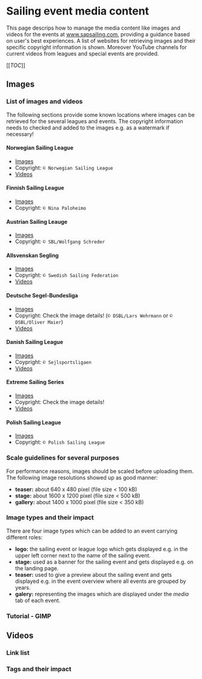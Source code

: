# Sailing event media content
This page descrips how to manage the media content like images and videos for the events at www.sapsailing.com, providing a guidance based on user's best experiences. A list of websites for retrieving images and their specific copyright information is shown. Moreover YouTube channels for current videos from leagues and special events are provided.

[[_TOC_]]

## Images

### List of images and videos
The following sections provide some known locations where images can be retrieved for the several leagues and events. The copyright information needs to checked and added to the images e.g. as a watermark if necessary!

#### Norwegian Sailing League
* [Images](https://www.flickr.com/photos/norgesseilforbund/albums/with/72157669769351622) 
* Copyright: `© Norwegian Sailing League`
* [Videos](https://www.youtube.com/channel/UC3rqOwGZsKMOwY7Q_F-5oPQ/featured)

#### Finnish Sailing League
* [Images](https://www.facebook.com/purjehdusliiga/?fref=ts)
* Copyright: `© Nina Paloheimo`

#### Austrian Sailing Leauge
* [Images](http://www.segelbundesliga.at/presse/pressefotos)
* Copyright: `© SBL/Wolfgang Schreder`

#### Allsvenskan Segling
* [Images](https://www.facebook.com/allsvenskansegling/)
* Copyright: `© Swedish Sailing Federation`
* [Videos](https://www.youtube.com/user/svensksegling/featured)

#### Deutsche Segel-Bundesliga
* [Images](http://segelbundesliga.de/pressefotos/)
* Copyright: Check the image details! (`© DSBL/Lars Wehrmann` or `© DSBL/Oliver Maier`)
* [Videos](https://www.youtube.com/user/SegelBundesliga)

#### Danish Sailing League
* [Images](https://www.skyfish.com/p/sejlsportsligaen)
* Coypright: `© Sejlsportsligaen`
* [Videos](https://www.youtube.com/channel/UCgvYOeDH4NUM_tWj-kXs27Q/feed)

#### Extreme Sailing Series
* [Images](http://www.extremesailingseries.com/gallery)
* Coypright: Check the image details!
* [Videos](https://www.youtube.com/user/ExtremeSailingSeries)

#### Polish Sailing League
* [Images](https://www.facebook.com/pg/EkstraklasaZeglarska/photos/?ref=page_internal)
* Copyright: `© Polish Sailing League`





### Scale guidelines for several purposes
For performance reasons, images should be scaled before uploading them. The following image resolutions showed up as good manner:

* **teaser:** about 640 x 480 pixel (file size < 100 kB)
* **stage:** about 1600 x 1200 pixel (file size < 500 kB)
* **gallery:** about 1400 x 1000 pixel (file size < 350 kB)

### Image types and their impact
There are four image types which can be added to an event carrying different roles:

* **logo:** the sailing event or league logo which gets displayed e.g. in the upper left corner next to the name of the sailing event.
* **stage:** used as a banner for the sailing event and gets displayed e.g. on the landing page.
* **teaser:** used to give a preview about the sailing event and gets displayed e.g. in the event overview where all events are grouped by years.    
* **galery:** representing the images which are displayed under the _media_ tab of each event.

### Tutorial - GIMP

## Videos

### Link list

### Tags and their impact



